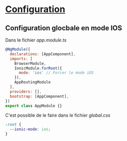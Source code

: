# [Configuration](readme.md)

## Configuration glocbale en mode IOS

Dans le fichier *app.module.ts*

```javascript
@NgModule({
  declarations: [AppComponent],
  imports: [
    BrowserModule,
    IonicModule.forRoot({
      mode: 'ios' // Forcer le mode iOS
    }),
    AppRoutingModule
  ],
  providers: [],
  bootstrap: [AppComponent],
})
export class AppModule {}
```

C'est possible de le faire dans le fichier *global.css*

```css
:root {
  --ionic-mode: ios;
}
```